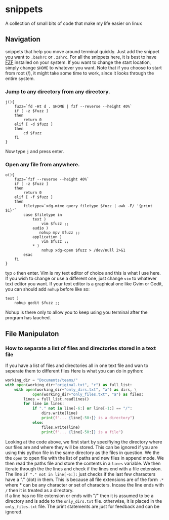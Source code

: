 # snippets
A collection of small bits of code that make my life easier on linux
## Navigation
snippets that help you move around terminal quickly. Just add the snippet you want to `.bashrc` or `.zshrc`. For all the snippets here, it is best to have [FZF](https://github.com/junegunn/fzf) installed on your system. If you want to change the start location, simply change `$HOME` to whatever you want. Note that if you choose to start from root (/), it might take some time to work, since it looks through the entire system.
### Jump to any directory from any directory.

```shell
j(){
    fuzz=`fd -Ht d . $HOME | fzf --reverse --height 40%`
    if [ -z $fuzz ]
    then 
        return 0
    elif [ -d $fuzz ]
    then
        cd $fuzz
    fi
}

```
Now type `j` and press enter. 

### Open any file from anywhere.
```shell
o(){
    fuzz=`fzf --reverse --height 40%`
    if [ -z $fuzz ]
    then 
        return 0
    elif [ -f $fuzz ]
    then
        filetype=`xdg-mime query filetype $fuzz | awk -F/ '{print $1}'`
        case $filetype in
            text )
                vim $fuzz ;;
            audio )
               nohup mpv $fuzz ;;
            application )
                vim $fuzz ;;
            * )
                nohup xdg-open $fuzz > /dev/null 2>&1
        esac
    fi
}

```
typ `o` then enter. Vim is my text editor of choice and this is what I use here. If you wish to change or use a different one, just change `vim` to whatever text editor you want. If your text editor is a graphical one like Gvim or Gedit, you can should add `nohup` before like so:
```
text )
    nohup gedit $fuzz ;;
```
Nohup is there only to allow you to keep using you terminal after the program has lauched.

## File Manipulaton
### How to separate a list of files and directories stored in a text file

If you have a list of files and directories all in one text file and wan to seperate them to different files Here is what you can do 
in python:

```python
working_dir = "Documents/teams/"
with open(working_dir+"original.txt", "r") as full_list:
    with open(working_dir+"only_dirs.txt", "a") as dirs, \
            open(working_dir+"only_files.txt", "a") as files:
        lines = full_list.readlines()
        for line in lines:
            if "." not in line[-6:] or line[-1:] == "/":
                dirs.write(line)
                print(f"... {line[-50:]} is a directory")
            else:
                files.write(line)
                print(f"... {line[-50:]} is a file")
```
Looking at the code above, we first start by specifiying the directory where our files are and where they will be stored. This can be ignored if you are using this python file in the same directory as the files in question. We the the `open` to open file with the list of paths and new files in append mode. We then read the paths file and store the contents in a `lines` variable. We then iterate through the the lines and check if the lines end with a file extension. The line `if "." not in line[-6:]:` just checks if the last few characters have a "." (dot) in them. This is because all file extensions are of the form `.*` where * can be any character or set of characters. Incase the line ends with `/` then it is treated as a directory.  
if a line has no file extension or ends with "/" then it is assumed to be a directory and is adde to the `only_dirs.txt` file. otherwise, it is placed in the `only_files.txt` file. The print statements are just for feedback and can be ignored.